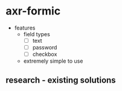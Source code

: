 # axr-formic

-   features
    -   field types
        -   [ ] text
        -   [ ] password
        -   [ ] checkbox
    -   extremely simple to use

## research - existing solutions
